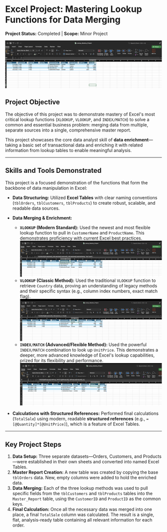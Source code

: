 # Excel Project: Mastering Lookup Functions for Data Merging

**Project Status:** Completed | **Scope:** Minor Project

![Final Merged Report](master_report_final.png)

## Project Objective

The objective of this project was to demonstrate mastery of Excel's most critical lookup functions (`XLOOKUP`, `VLOOKUP`, and `INDEX/MATCH`) to solve a common and essential business problem: merging data from multiple, separate sources into a single, comprehensive master report.

This project showcases the core data analyst skill of **data enrichment**—taking a basic set of transactional data and enriching it with related information from lookup tables to enable meaningful analysis.

---

## Skills and Tools Demonstrated

This project is a focused demonstration of the functions that form the backbone of data manipulation in Excel:

*   **Data Structuring:** Utilized **Excel Tables** with clear naming conventions (`tblOrders`, `tblCustomers`, `tblProducts`) to create robust, scalable, and readable data sources.

*   **Data Merging & Enrichment:**
    *   **`XLOOKUP` (Modern Standard):** Used the newest and most flexible lookup function to pull in `CustomerName` and `ProductName`. This demonstrates proficiency with current Excel best practices.
      ![XLOOKUP Formula](XLOOKUP_formula.png)
    *   **`VLOOKUP` (Classic Method):** Used the traditional `VLOOKUP` function to retrieve `Country` data, proving an understanding of legacy methods and their specific syntax (e.g., column index numbers, exact match flag).
      ![VLOOKUP Formula](VLOOKUP_formula.png)
    *   **`INDEX/MATCH` (Advanced/Flexible Method):** Used the powerful `INDEX/MATCH` combination to look up `UnitPrice`. This demonstrates a deeper, more advanced knowledge of Excel's lookup capabilities, prized for its flexibility and performance.
      ![INDEX-MATCH Formula](INDEX-MATCH_formula.png)

*   **Calculations with Structured References:** Performed final calculations (`TotalSale`) using modern, readable **structured references** (e.g., `=[@Quantity]*[@UnitPrice]`), which is a feature of Excel Tables.

---

## Key Project Steps

1.  **Data Setup:** Three separate datasets—Orders, Customers, and Products—were established in their own sheets and converted into named Excel Tables.
2.  **Master Report Creation:** A new table was created by copying the base `tblOrders` data. New, empty columns were added to hold the enriched data.
3.  **Data Merging:** Each of the three lookup methods was used to pull specific fields from the `tblCustomers` and `tblProducts` tables into the `Master_Report` table, using the `CustomerID` and `ProductID` as the common keys.
4.  **Final Calculation:** Once all the necessary data was merged into one place, a final `TotalSale` column was calculated. The result is a single, flat, analysis-ready table containing all relevant information for each order.
